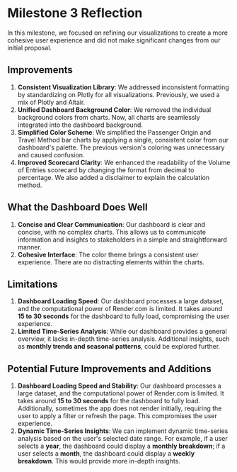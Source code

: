 # Milestone 3 Reflection  

In this milestone, we focused on refining our visualizations to create a more cohesive user experience and did not make significant changes from our initial proposal.

## Improvements  

1. **Consistent Visualization Library**: We addressed inconsistent formatting by standardizing on Plotly for all visualizations. Previously, we used a mix of Plotly and Altair.  
2. **Unified Dashboard Background Color**: We removed the individual background colors from charts. Now, all charts are seamlessly integrated into the dashboard background.  
3. **Simplified Color Scheme**: We simplified the Passenger Origin and Travel Method bar charts by applying a single, consistent color from our dashboard's palette. The previous version's coloring was unnecessary and caused confusion.  
4. **Improved Scorecard Clarity**: We enhanced the readability of the Volume of Entries scorecard by changing the format from decimal to percentage. We also added a disclaimer to explain the calculation method.  

## What the Dashboard Does Well  

1. **Concise and Clear Communication**: Our dashboard is clear and concise, with no complex charts. This allows us to communicate information and insights to stakeholders in a simple and straightforward manner.  
2. **Cohesive Interface**: The color theme brings a consistent user experience. There are no distracting elements within the charts.  

## Limitations  

1. **Dashboard Loading Speed**: Our dashboard processes a large dataset, and the computational power of Render.com is limited. It takes around **15 to 30 seconds** for the dashboard to fully load, compromising the user experience.  
2. **Limited Time-Series Analysis**: While our dashboard provides a general overview, it lacks in-depth time-series analysis. Additional insights, such as **monthly trends and seasonal patterns**, could be explored further.  

## Potential Future Improvements and Additions  

1. **Dashboard Loading Speed and Stability**: Our dashboard processes a large dataset, and the computational power of Render.com is limited. It takes around **15 to 30 seconds** for the dashboard to fully load. Additionally, sometimes the app does not render initially, requiring the user to apply a filter or refresh the page. This compromises the user experience.
2. **Dynamic Time-Series Insights**: We can implement dynamic time-series analysis based on the user's selected date range. For example, if a user selects a **year**, the dashboard could display a **monthly breakdown**; if a user selects a **month**, the dashboard could display a **weekly breakdown**. This would provide more in-depth insights.  
